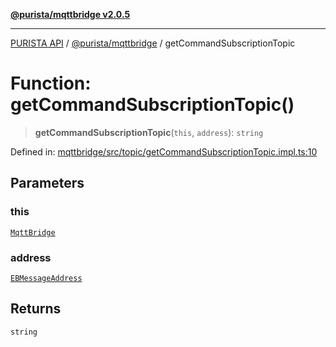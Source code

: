 [**@purista/mqttbridge v2.0.5**](../README.md)

***

[PURISTA API](../../../packages.md) / [@purista/mqttbridge](../README.md) / getCommandSubscriptionTopic

# Function: getCommandSubscriptionTopic()

> **getCommandSubscriptionTopic**(`this`, `address`): `string`

Defined in: [mqttbridge/src/topic/getCommandSubscriptionTopic.impl.ts:10](https://github.com/puristajs/purista/blob/master/packages/mqttbridge/src/topic/getCommandSubscriptionTopic.impl.ts#L10)

## Parameters

### this

[`MqttBridge`](../classes/MqttBridge.md)

### address

[`EBMessageAddress`](../../core/type-aliases/EBMessageAddress.md)

## Returns

`string`
